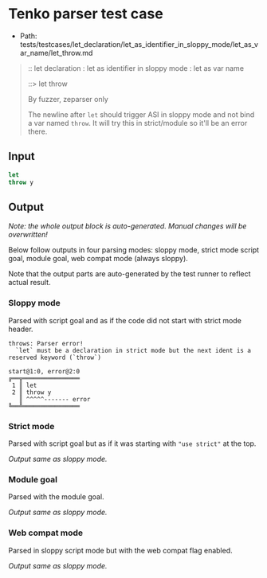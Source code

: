 # Tenko parser test case

- Path: tests/testcases/let_declaration/let_as_identifier_in_sloppy_mode/let_as_var_name/let_throw.md

> :: let declaration : let as identifier in sloppy mode : let as var name
>
> ::> let throw
>
> By fuzzer, zeparser only
>
> The newline after `let` should trigger ASI in sloppy mode and not bind a var named `throw`. It will try this in strict/module so it'll be an error there. 

## Input

`````js
let
throw y
`````

## Output

_Note: the whole output block is auto-generated. Manual changes will be overwritten!_

Below follow outputs in four parsing modes: sloppy mode, strict mode script goal, module goal, web compat mode (always sloppy).

Note that the output parts are auto-generated by the test runner to reflect actual result.

### Sloppy mode

Parsed with script goal and as if the code did not start with strict mode header.

`````
throws: Parser error!
  `let` must be a declaration in strict mode but the next ident is a reserved keyword (`throw`)

start@1:0, error@2:0
╔══╦════════════════
 1 ║ let
 2 ║ throw y
   ║ ^^^^^------- error
╚══╩════════════════

`````

### Strict mode

Parsed with script goal but as if it was starting with `"use strict"` at the top.

_Output same as sloppy mode._

### Module goal

Parsed with the module goal.

_Output same as sloppy mode._

### Web compat mode

Parsed in sloppy script mode but with the web compat flag enabled.

_Output same as sloppy mode._
